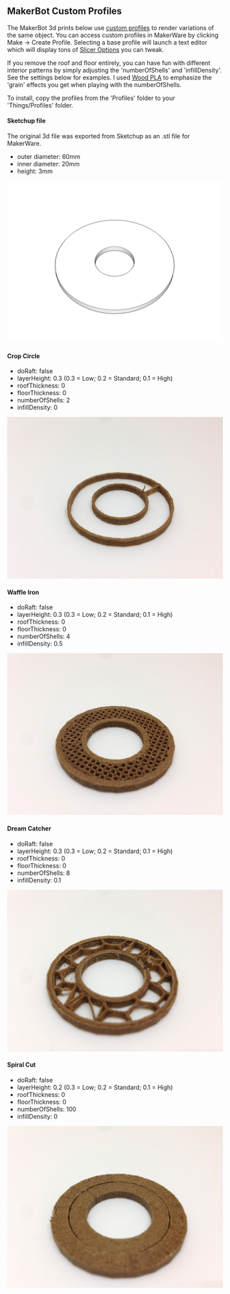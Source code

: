 ## MakerBot Custom Profiles

The MakerBot 3d prints below use [custom profiles](http://www.makerbot.com/support/makerware/documentation/advanced/) to render variations of the same object. You can access custom profiles in MakerWare by clicking Make -> Create Profile. Selecting a base profile will launch a text editor which will display tons of [Slicer Options](http://www.makerbot.com/support/makerware/documentation/slicer/) you can tweak.

If you remove the roof and floor entirely, you can have fun with different interior patterns by simply adjusting the 'numberOfShells' and 'infillDensity'. See the settings below for examples. I used [Wood PLA](http://www.makergeeks.com/wo3dprfild3.html) to emphasize the 'grain' effects you get when playing with the numberOfShells.

To install, copy the profiles from the 'Profiles' folder to your 'Things/Profiles' folder.

#### Sketchup file

The original 3d file was exported from Sketchup as an .stl file for MakerWare.

* outer diameter: 60mm
* inner diameter: 20mm
* height: 3mm

![Digital file](http://raw.githubusercontent.com/vinceallenvince/MakerBotCustomProfiles/master/images/torus30rad_10hole.png "Digital file")

#### Crop Circle

* doRaft: false
* layerHeight: 0.3 (0.3 = Low; 0.2 = Standard; 0.1 = High)
* roofThickness: 0
* floorThickness: 0
* numberOfShells: 2
* infillDensity: 0

![Crop Circle](http://raw.githubusercontent.com/vinceallenvince/MakerBotCustomProfiles/master/images/cropcircle-woodPLA.jpg "Crop Circle")

#### Waffle Iron

* doRaft: false
* layerHeight: 0.3 (0.3 = Low; 0.2 = Standard; 0.1 = High)
* roofThickness: 0
* floorThickness: 0
* numberOfShells: 4
* infillDensity: 0.5

![Waffle Iron](http://raw.githubusercontent.com/vinceallenvince/MakerBotCustomProfiles/master/images/waffleiron-woodPLA.jpg "Waffle Iron")

#### Dream Catcher

* doRaft: false
* layerHeight: 0.3 (0.3 = Low; 0.2 = Standard; 0.1 = High)
* roofThickness: 0
* floorThickness: 0
* numberOfShells: 8
* infillDensity: 0.1

![Dream Catcher](http://raw.githubusercontent.com/vinceallenvince/MakerBotCustomProfiles/master/images/dreamcatcher-woodPLA.jpg "Dream Catcher")

#### Spiral Cut

* doRaft: false
* layerHeight: 0.2 (0.3 = Low; 0.2 = Standard; 0.1 = High)
* roofThickness: 0
* floorThickness: 0
* numberOfShells: 100
* infillDensity: 0

![Spiral Cut](http://raw.githubusercontent.com/vinceallenvince/MakerBotCustomProfiles/master/images/spiralcut-woodPLA.jpg "Spiral Cut")
